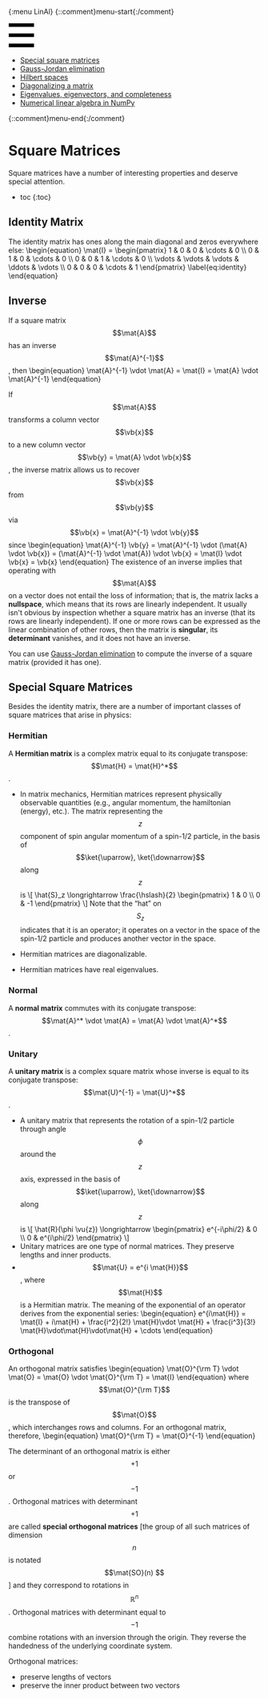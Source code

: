 {:menu LinAl}
{::comment}menu-start{:/comment}

<div class="dropdown">
<label id="hamburger-menu"><img id="hamburger" src="figs/hamburger.png"></label>
<div class="dropdown-content">
<ul>
<li><a href="SquareMatrices.html">Special square matrices</a></li>
<li><a href="GaussJordan.html">Gauss-Jordan elimination</a></li>
<li><a href="HilbertSpace.html">Hilbert spaces</a></li>
<li><a href="Diagonalization.html">Diagonalizing a matrix</a></li>
<li><a href="Eigenvectors.html">Eigenvalues, eigenvectors, and completeness</a></li>
<li><a href="NumericalLinearAlgebra.html">Numerical linear algebra in NumPy</a></li>
</ul>
</div>
</div>

{::comment}menu-end{:/comment}



# Square Matrices

Square matrices have a number of interesting properties and deserve special attention.

* toc
{:toc}

## Identity Matrix

The identity matrix has ones along the main diagonal and zeros everywhere else:
\begin{equation}
  \mat{I} = \begin{pmatrix}
    1 & 0 & 0 & \cdots & 0 \\\ 
    0 & 1 & 0 & \cdots & 0 \\\ 
    0 & 0 & 1 & \cdots & 0 \\\ 
    \vdots & \vdots & \vdots & \ddots & \vdots \\\ 
    0 & 0 & 0 & \cdots & 1
    \end{pmatrix}
    \label{eq:identity}
\end{equation}

## Inverse

If a square matrix $$\mat{A}$$ has an inverse $$\mat{A}^{-1}$$, then
\begin{equation}
  \mat{A}^{-1} \vdot \mat{A} = \mat{I} = \mat{A} \vdot \mat{A}^{-1}
\end{equation}

If $$\mat{A}$$ transforms a column vector $$\vb{x}$$ to a new column vector $$\vb{y} = \mat{A} \vdot \vb{x}$$, the inverse matrix allows us to recover $$\vb{x}$$ from  $$\vb{y}$$ via $$\vb{x} = \mat{A}^{-1} \vdot \vb{y}$$ since
\begin{equation}
  \mat{A}^{-1} \vb{y} = \mat{A}^{-1} \vdot (\mat{A} \vdot \vb{x}) = (\mat{A}^{-1} \vdot \mat{A}) \vdot \vb{x} =
   \mat{I} \vdot \vb{x} = \vb{x}
\end{equation}
The existence of an inverse implies that operating with $$\mat{A}$$ on a vector does not entail the loss of information; that is, the matrix lacks a **nullspace**, which means that its rows are linearly independent. It usually isn't obvious by inspection whether a square matrix has an inverse (that its rows are linearly independent). If one or more rows can be expressed as the linear combination of other rows, then the matrix is **singular**, its **determinant** vanishes, and it does not have an inverse. 

You can use [Gauss-Jordan elimination](GaussJordan.md) to compute the inverse of a square matrix (provided it has one).

## Special Square Matrices

Besides the identity matrix, there are a number of important classes of square matrices that arise in physics:

### Hermitian
A **Hermitian matrix** is a complex matrix equal to its conjugate transpose: $$\mat{H} = \mat{H}^*$$.

+ In matrix mechanics, Hermitian matrices represent physically observable quantities (e.g., angular momentum, the hamiltonian (energy), etc.). The matrix representing the $$z$$ component of spin angular momentum of a spin-1/2 particle, in the basis of $$\ket{\uparrow}, \ket{\downarrow}$$ along $$z$$ is
\\[
  \hat{S}_z \longrightarrow
  \frac{\hslash}{2} \begin{pmatrix}
    1 & 0 \\\ 0 & -1
  \end{pmatrix}
\\]
Note that the “hat” on $$S_z$$ indicates that it is an operator; it operates on a vector in the space of the spin-1/2 particle and produces another vector in the space.

+ Hermitian matrices are diagonalizable.
+ Hermitian matrices have real eigenvalues.

### Normal
 A **normal matrix** commutes with its conjugate transpose: $$\mat{A}^* \vdot \mat{A} = \mat{A} \vdot \mat{A}^*$$.

### Unitary
A **unitary matrix** is a complex square matrix whose inverse is equal to its conjugate transpose: $$\mat{U}^{-1} = \mat{U}^*$$. 


+ A unitary matrix that represents the rotation of a spin-1/2 particle through angle $$\phi$$ around the $$z$$ axis, expressed in the basis of $$\ket{\uparrow}, \ket{\downarrow}$$ along $$z$$ is
\\[
  \hat{R}(\phi \vu{z}) \longrightarrow \begin{pmatrix}
    e^{-i\phi/2} & 0 \\\ 
    0 & e^{i\phi/2}
  \end{pmatrix}
\\]
+ Unitary matrices are one type of normal matrices. They preserve lengths and inner products.
+ $$\mat{U} = e^{i \mat{H}}$$, where $$\mat{H}$$ is a Hermitian matrix. The meaning of the exponential of an operator derives from the exponential series:
\begin{equation}
  e^{i\mat{H}} = \mat{I} + i\mat{H} + \frac{i^2}{2!} \mat{H}\vdot \mat{H} + \frac{i^3}{3!} \mat{H}\vdot\mat{H}\vdot\mat{H} + \cdots
\end{equation}

### Orthogonal

An orthogonal matrix satisfies
\begin{equation}
  \mat{O}^{\rm T} \vdot \mat{O} = \mat{O} \vdot \mat{O}^{\rm T} = \mat{I}
\end{equation}
where $$\mat{O}^{\rm T}$$ is the transpose of $$\mat{O}$$, which interchanges rows and columns. For an orthogonal matrix, therefore,
\begin{equation}
  \mat{O}^{\rm T} = \mat{O}^{-1}
\end{equation}

The determinant of an orthogonal matrix is either $$+1$$ or $$-1$$. Orthogonal matrices with determinant $$+1$$ are called **special orthogonal matrices** [the group of all such matrices of dimension $$n$$ is notated $$\mat{SO}(n) $$] and they correspond to rotations in $$\mathbb{R}^n$$. Orthogonal matrices with determinant equal to $$-1$$ combine rotations with an inversion through the origin. They reverse the handedness of the underlying coordinate system.

Orthogonal matrices:

+ preserve lengths of vectors
+ preserve the inner product between two vectors

